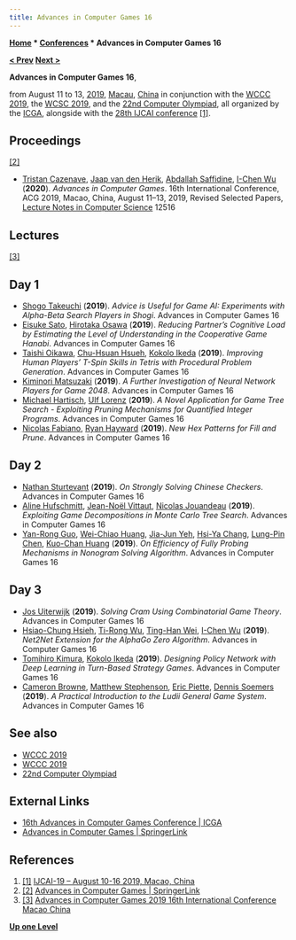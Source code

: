 ```yaml
---
title: Advances in Computer Games 16
---
```

**[Home](Home "Home") * [Conferences](Conferences "Conferences") * Advances in Computer Games 16**

**[\< Prev](Advances_in_Computer_Games_15 "Advances in Computer Games 15") [Next >](Advances_in_Computer_Games_17 "Advances in Computer Games 17")**

**Advances in Computer Games 16**,

from August 11 to 13, [2019](Timeline#2019 "Timeline"), [Macau](https://en.wikipedia.org/wiki/Macau), [China](https://en.wikipedia.org/wiki/China) in conjunction with the [WCCC 2019](WCCC_2019 "WCCC 2019"), the [WCSC 2019](WCSC_2019 "WCSC 2019"),
and the [22nd Computer Olympiad](index.php?title=22nd_Computer_Olympiad&action=edit&redlink=1 "22nd Computer Olympiad (page does not exist)"), all organized by the [ICGA](ICGA "ICGA"), alongside with the [28th IJCAI conference](Conferences#IJCAI2019 "Conferences") <a id="cite-note-1" href="#cite-ref-1">[1]</a>.

## Proceedings

<a id="cite-note-2" href="#cite-ref-2">[2]</a>

- [Tristan Cazenave](Tristan_Cazenave "Tristan Cazenave"), [Jaap van den Herik](Jaap_van_den_Herik "Jaap van den Herik"), [Abdallah Saffidine](Abdallah_Saffidine "Abdallah Saffidine"), [I-Chen Wu](I-Chen_Wu "I-Chen Wu") (**2020**). *Advances in Computer Games*. 16th International Conference, ACG 2019, Macao, China, August 11–13, 2019, Revised Selected Papers, [Lecture Notes in Computer Science](https://en.wikipedia.org/wiki/Lecture_Notes_in_Computer_Science) 12516

## Lectures

<a id="cite-note-3" href="#cite-ref-3">[3]</a>

## Day 1

- [Shogo Takeuchi](Shogo_Takeuchi "Shogo Takeuchi") (**2019**). *Advice is Useful for Game AI: Experiments with Alpha-Beta Search Players in Shogi*. Advances in Computer Games 16
- [Eisuke Sato](index.php?title=Eisuke_Sato&action=edit&redlink=1 "Eisuke Sato (page does not exist)"), [Hirotaka Osawa](index.php?title=Hirotaka_Osawa&action=edit&redlink=1 "Hirotaka Osawa (page does not exist)") (**2019**). *Reducing Partner’s Cognitive Load by Estimating the Level of Understanding in the Cooperative Game Hanabi*. Advances in Computer Games 16
- [Taishi Oikawa](index.php?title=Taishi_Oikawa&action=edit&redlink=1 "Taishi Oikawa (page does not exist)"), [Chu-Hsuan Hsueh](Chu-Hsuan_Hsueh "Chu-Hsuan Hsueh"), [Kokolo Ikeda](Kokolo_Ikeda "Kokolo Ikeda") (**2019**). *Improving Human Players’ T-Spin Skills in Tetris with Procedural Problem Generation*. Advances in Computer Games 16
- [Kiminori Matsuzaki](index.php?title=Kiminori_Matsuzaki&action=edit&redlink=1 "Kiminori Matsuzaki (page does not exist)") (**2019**). *A Further Investigation of Neural Network Players for Game 2048*. Advances in Computer Games 16
- [Michael Hartisch](index.php?title=Michael_Hartisch&action=edit&redlink=1 "Michael Hartisch (page does not exist)"), [Ulf Lorenz](Ulf_Lorenz "Ulf Lorenz") (**2019**). *A Novel Application for Game Tree Search - Exploiting Pruning Mechanisms for Quantified Integer Programs*. Advances in Computer Games 16
- [Nicolas Fabiano](index.php?title=Nicolas_Fabiano&action=edit&redlink=1 "Nicolas Fabiano (page does not exist)"), [Ryan Hayward](Ryan_Hayward "Ryan Hayward") (**2019**). *New Hex Patterns for Fill and Prune*. Advances in Computer Games 16

## Day 2

- [Nathan Sturtevant](Nathan_Sturtevant "Nathan Sturtevant") (**2019**). *On Strongly Solving Chinese Checkers*. Advances in Computer Games 16
- [Aline Hufschmitt](index.php?title=Aline_Hufschmitt&action=edit&redlink=1 "Aline Hufschmitt (page does not exist)"), [Jean-Noël Vittaut](index.php?title=Jean-No%C3%ABl_Vittaut&action=edit&redlink=1 "Jean-Noël Vittaut (page does not exist)"), [Nicolas Jouandeau](index.php?title=Nicolas_Jouandeau&action=edit&redlink=1 "Nicolas Jouandeau (page does not exist)") (**2019**). *Exploiting Game Decompositions in Monte Carlo Tree Search*. Advances in Computer Games 16
- [Yan-Rong Guo](index.php?title=Yan-Rong_Guo&action=edit&redlink=1 "Yan-Rong Guo (page does not exist)"), [Wei-Chiao Huang](index.php?title=Wei-Chiao_Huang&action=edit&redlink=1 "Wei-Chiao Huang (page does not exist)"), [Jia-Jun Yeh](index.php?title=Jia-Jun_Yeh&action=edit&redlink=1 "Jia-Jun Yeh (page does not exist)"), [Hsi-Ya Chang](index.php?title=Hsi-Ya_Chang&action=edit&redlink=1 "Hsi-Ya Chang (page does not exist)"), [Lung-Pin Chen](index.php?title=Lung-Pin_Chen&action=edit&redlink=1 "Lung-Pin Chen (page does not exist)"), [Kuo-Chan Huang](index.php?title=Kuo-Chan_Huang&action=edit&redlink=1 "Kuo-Chan Huang (page does not exist)") (**2019**). *On Efficiency of Fully Probing Mechanisms in Nonogram Solving Algorithm*. Advances in Computer Games 16

## Day 3

- [Jos Uiterwijk](Jos_Uiterwijk "Jos Uiterwijk") (**2019**). *Solving Cram Using Combinatorial Game Theory*. Advances in Computer Games 16
- [Hsiao-Chung Hsieh](index.php?title=Hsiao-Chung_Hsieh&action=edit&redlink=1 "Hsiao-Chung Hsieh (page does not exist)"), [Ti-Rong Wu](Ti-Rong_Wu "Ti-Rong Wu"), [Ting-Han Wei](Ting-Han_Wei "Ting-Han Wei"), [I-Chen Wu](I-Chen_Wu "I-Chen Wu") (**2019**). *Net2Net Extension for the AlphaGo Zero Algorithm*. Advances in Computer Games 16
- [Tomihiro Kimura](index.php?title=Tomihiro_Kimura&action=edit&redlink=1 "Tomihiro Kimura (page does not exist)"), [Kokolo Ikeda](Kokolo_Ikeda "Kokolo Ikeda") (**2019**). *Designing Policy Network with Deep Learning in Turn-Based Strategy Games*. Advances in Computer Games 16
- [Cameron Browne](Cameron_Browne "Cameron Browne"), [Matthew Stephenson](index.php?title=Matthew_Stephenson&action=edit&redlink=1 "Matthew Stephenson (page does not exist)"), [Eric Piette](index.php?title=Eric_Piette&action=edit&redlink=1 "Eric Piette (page does not exist)"), [Dennis Soemers](index.php?title=Dennis_Soemers&action=edit&redlink=1 "Dennis Soemers (page does not exist)") (**2019**). *A Practical Introduction to the Ludii General Game System*. Advances in Computer Games 16

## See also

- [WCCC 2019](WCCC_2019 "WCCC 2019")
- [WCCC 2019](WCCC_2019 "WCCC 2019")
- [22nd Computer Olympiad](index.php?title=22nd_Computer_Olympiad&action=edit&redlink=1 "22nd Computer Olympiad (page does not exist)")

## External Links

- [16th Advances in Computer Games Conference | ICGA](https://icga.org/?page_id=2679)
- [Advances in Computer Games | SpringerLink](https://link.springer.com/book/10.1007%2F978-3-030-65883-0)

## References

1. <a id="cite-ref-1" href="#cite-note-1">[1]</a> [IJCAI-19 – August 10-16 2019, Macao, China](https://ijcai19.org/)
1. <a id="cite-ref-2" href="#cite-note-2">[2]</a> [Advances in Computer Games | SpringerLink](https://link.springer.com/book/10.1007%2F978-3-030-65883-0)
1. <a id="cite-ref-3" href="#cite-note-3">[3]</a> [Advances in Computer Games 2019 16th International Conference Macao China](https://www.lamsade.dauphine.fr/~cazenave/acg2019/schedule.html)

**[Up one Level](Conferences "Conferences")**

